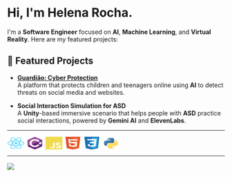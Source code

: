 # Hi, I'm Helena Rocha. 

I'm a **Software Engineer** focused on **AI**, **Machine Learning**, and **Virtual Reality**. Here are my featured projects:

## 🚀 Featured Projects

- **[Guardião: Cyber Protection](https://github.com/dr1co/guardiao-front)**  
  A platform that protects children and teenagers online using **AI** to detect threats on social media and websites.

- **Social Interaction Simulation for ASD**  
  A **Unity**-based immersive scenario that helps people with **ASD** practice social interactions, powered by **Gemini AI** and **ElevenLabs**.

---

<div style="display: inline_block">
  <img align="center" alt="React" height="30" width="40" src="https://raw.githubusercontent.com/devicons/devicon/master/icons/react/react-original.svg">
  <img align="center" alt="C#" height="30" width="40" src="https://raw.githubusercontent.com/devicons/devicon/master/icons/csharp/csharp-original.svg">
    <img align="center" alt="Rafa-Js" height="30" width="40" src="https://raw.githubusercontent.com/devicons/devicon/master/icons/javascript/javascript-plain.svg">
  <img align="center" alt="Rafa-HTML" height="30" width="40" src="https://raw.githubusercontent.com/devicons/devicon/master/icons/html5/html5-original.svg">
  <img align="center" alt="Rafa-CSS" height="30" width="40" src="https://raw.githubusercontent.com/devicons/devicon/master/icons/css3/css3-original.svg">
  <img align="center" alt="Rafa-Python" height="30" width="40" src="https://raw.githubusercontent.com/devicons/devicon/master/icons/python/python-original.svg">
  <hr><img align="center" width="150" src="https://media.tenor.com/H6ysqkt4tbcAAAAC/cat-coffee.gif"/>
</div>
